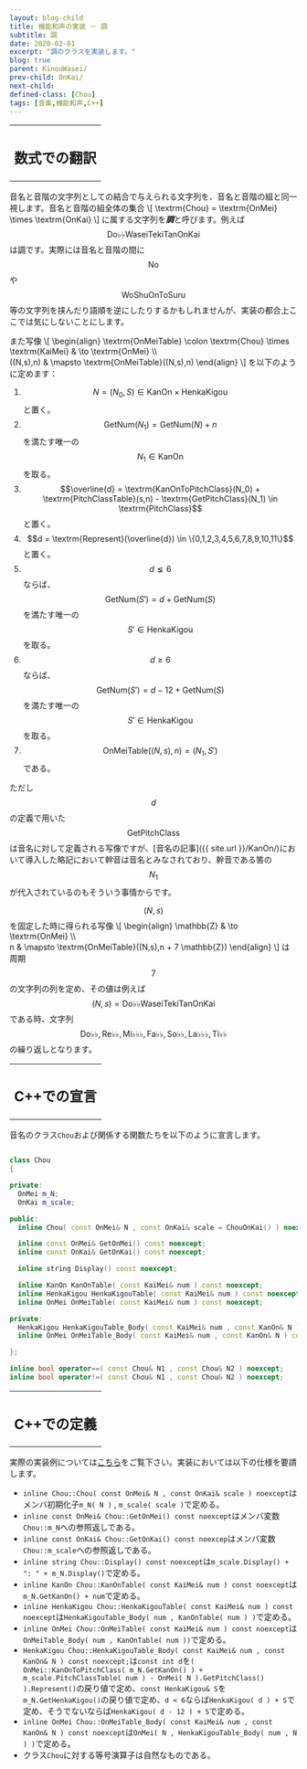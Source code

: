 ```yaml
---
layout: blog-child
title: 機能和声の実装 － 調
subtitle: 調
date: 2020-02-01
excerpt: "調のクラスを実装します。"
blog: true
parent: KinouWasei/
prev-child: OnKai/
next-child:
defined-class: [Chou]
tags: [音楽,機能和声,C++]
---
```


<table>
  <tr>
    <th>
      <h2>数式での翻訳</h2>
    </th>
  </tr>
</table>

音名と音階の文字列としての結合で与えられる文字列を、音名と音階の組と同一視します。音名と音階の組全体の集合
\\[
\textrm{Chou} = \textrm{OnMei} \times \textrm{OnKai}
\\]
に属する文字列を***調***と呼びます。例えば$$\textrm{Do♭♭WaseiTekiTanOnKai}$$は調です。実際には音名と音階の間に$$\textrm{No}$$や$$\textrm{WoShuOnToSuru}$$等の文字列を挟んだり語順を逆にしたりするかもしれませんが、実装の都合上ここでは気にしないことにします。

また写像
\\[
\begin{align}
\textrm{OnMeiTable} \colon \textrm{Chou} \times \textrm{KaiMei} & \to \textrm{OnMei} \\\\\
((N,s),n) & \mapsto \textrm{OnMeiTable}((N,s),n)
\end{align}
\\]
を以下のように定めます：
1. $$N = (N_0,S) \in \textrm{KanOn} \times \textrm{HenkaKigou}$$と置く。
1. $$\textrm{GetNum}(N_1) = \textrm{GetNum}(N) + n$$を満たす唯一の$$N_1 \in \textrm{KanOn}$$を取る。
1. $$\overline{d} = \textrm{KanOnToPitchClass}(N_0) + \textrm{PitchClassTable}(s,n) - \textrm{GetPitchClass}(N_1) \in \textrm{PitchClass}$$と置く。
1. $$d = \textrm{Represent}(\overline{d}) \in \{0,1,2,3,4,5,6,7,8,9,10,11\}$$と置く。
1. $$d \lneq 6$$ならば、$$\textrm{GetNum}(S') = d + \textrm{GetNum}(S)$$を満たす唯一の$$S' \in \textrm{HenkaKigou}$$を取る。
1. $$d \geq 6$$ならば、$$\textrm{GetNum}(S') = d - 12 + \textrm{GetNum}(S)$$を満たす唯一の$$S' \in \textrm{HenkaKigou}$$を取る。
1. $$\textrm{OnMeiTable}((N,s),n) = (N_1,S')$$である。

ただし$$d$$の定義で用いた$$\textrm{GetPitchClass}$$は音名に対して定義される写像ですが、[音名の記事]({{ site.url }}/KanOn/)において導入した略記において幹音は音名とみなされており、幹音である筈の$$N_1$$が代入されているのもそういう事情からです。

$$(N,s)$$を固定した時に得られる写像
\\[
\begin{align}
\mathbb{Z} & \to \textrm{OnMei} \\\\\
n & \mapsto \textrm{OnMeiTable}((N,s),n + 7 \mathbb{Z})
\end{align}
\\]
は周期$$7$$の文字列の列を定め、その値は例えば$$(N,s) = \textrm{Do♭♭WaseiTekiTanOnKai}$$である時、文字列$$\textrm{Do♭♭},\textrm{Re♭♭},\textrm{Mi♭♭♭},\textrm{Fa♭♭},\textrm{So♭♭},\textrm{La♭♭♭},\textrm{Ti♭♭}$$の繰り返しとなります。


<table>
  <tr>
    <th>
      <h2>C++での宣言</h2>
    </th>
  </tr>
</table>

音名のクラス`Chou`および関係する関数たちを以下のように宣言します。

~~~c++

class Chou
{

private:
  OnMei m_N;
  OnKai m_scale;

public:
  inline Chou( const OnMei& N , const OnKai& scale = ChouOnKai() ) noexcept;

  inline const OnMei& GetOnMei() const noexcept;
  inline const OnKai& GetOnKai() const noexcept;

  inline string Display() const noexcept;

  inline KanOn KanOnTable( const KaiMei& num ) const noexcept;
  inline HenkaKigou HenkaKigouTable( const KaiMei& num ) const noexcept;
  inline OnMei OnMeiTable( const KaiMei& num ) const noexcept;

private:
  HenkaKigou HenkaKigouTable_Body( const KaiMei& num , const KanOn& N ) const noexcept;
  inline OnMei OnMeiTable_Body( const KaiMei& num , const KanOn& N ) const noexcept;

};

inline bool operator==( const Chou& N1 , const Chou& N2 ) noexcept;
inline bool operator!=( const Chou& N1 , const Chou& N2 ) noexcept;

~~~


<table>
  <tr>
    <th>
      <h2>C++での定義</h2>
    </th>
  </tr>
</table>

実際の実装例については[こちら](https://github.com/p-adic/cpp/tree/master/Music/Chou)をご覧下さい。実装においては以下の仕様を要請します。
- `inline Chou::Chou( const OnMei& N , const OnKai& scale ) noexcept`はメンバ初期化子`m_N( N )` , `m_scale( scale )`で定める。
- `inline const OnMei& Chou::GetOnMei() const noexcept`はメンバ変数`Chou::m_N`への参照返しである。
- `inline const OnKai& Chou::GetOnKai() const noexcep`はメンバ変数`Chou::m_scale`への参照返しである。
- `inline string Chou::Display() const noexcept`は`m_scale.Display() + ": " + m_N.Display()`で定める。
- `inline KanOn Chou::KanOnTable( const KaiMei& num ) const noexcept`は`m_N.GetKanOn() + num`で定める。
- `inline HenkaKigou Chou::HenkaKigouTable( const KaiMei& num ) const noexcept`は`HenkaKigouTable_Body( num , KanOnTable( num ) )`で定める。
- `inline OnMei Chou::OnMeiTable( const KaiMei& num ) const noexcept`は`OnMeiTable_Body( num , KanOnTable( num ))`で定める。
- `HenkaKigou Chou::HenkaKigouTable_Body( const KaiMei& num , const KanOn& N ) const noexcept;`は`const int d`を`( OnMei::KanOnToPitchClass( m_N.GetKanOn() ) + m_scale.PitchClassTable( num ) - OnMei( N ).GetPitchClass() ).Represent()`の戻り値で定め、`const HenkaKigou& S`を`m_N.GetHenkaKigou()`の戻り値で定め、`d < 6`ならば`HenkaKigou( d ) + S`で定め、そうでないならば`HenkaKigou( d - 12 ) + S`で定める。
- `inline OnMei Chou::OnMeiTable_Body( const KaiMei& num , const KanOn& N ) const noexcept`は`OnMei( N , HenkaKigouTable_Body( num , N ) )`で定める。
- クラス`Chou`に対する等号演算子は自然なものである。
